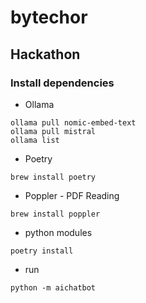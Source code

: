 # bytechor

## Hackathon

### Install dependencies

* Ollama

```shell
ollama pull nomic-embed-text
ollama pull mistral
ollama list
```

* Poetry
```shell
brew install poetry
```

* Poppler - PDF Reading

```shell
brew install poppler
```

* python modules

```shell
poetry install
```

* run

```shell
python -m aichatbot
```
